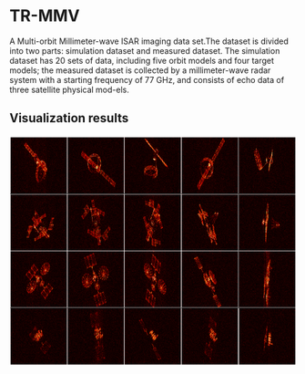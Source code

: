# TR-MMV
A Multi-orbit Millimeter-wave ISAR imaging data set.The dataset is divided into two parts: simulation dataset and measured dataset. The simulation dataset has 20 sets of data, including five orbit models and four target models; the measured dataset is collected by a millimeter-wave radar system with a starting frequency of 77 GHz, and consists of echo data of three satellite physical mod-els.
## Visualization results
![image](/images/dataset1.jpg) 
